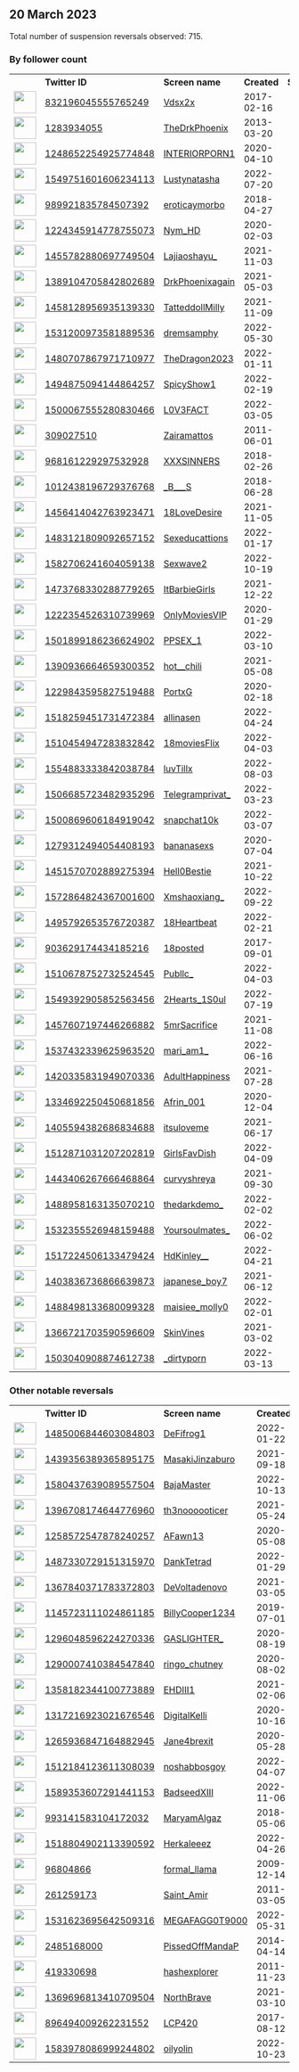 
## 20 March 2023
Total number of suspension reversals observed: 715.

### By follower count
<table><tr><th></th><th align="left">Twitter ID</th><th align="left">Screen name</th>
<th align="left">Created</th><th align="left">Status</th><th align="left">Suspended</th><th align="left">Followers</th>
<tr><td><a href="https://pbs.twimg.com/profile_images/1640385093456756736/iHG5fBEG_normal.jpg"><img src="https://pbs.twimg.com/profile_images/1640385093456756736/iHG5fBEG_normal.jpg" width="40px" height="40px" align="center"/></a></td><td><a href="https://twitter.com/intent/user?user_id=832196045555765249">832196045555765249</a></td><td><a href="https://twitter.com/Vdsx2x">Vdsx2x</a></td><td>2017-02-16</td><td align="center"></td><td>2023-02-05</td><td>1069767</td></tr>
<tr><td><a href="https://pbs.twimg.com/profile_images/1605108138679623680/wLCDaM4V_normal.jpg"><img src="https://pbs.twimg.com/profile_images/1605108138679623680/wLCDaM4V_normal.jpg" width="40px" height="40px" align="center"/></a></td><td><a href="https://twitter.com/intent/user?user_id=1283934055">1283934055</a></td><td><a href="https://twitter.com/TheDrkPhoenix">TheDrkPhoenix</a></td><td>2013-03-20</td><td align="center"></td><td>2023-02-05</td><td>1053482</td></tr>
<tr><td><a href="https://pbs.twimg.com/profile_images/1249039586019495936/5PIxriim_normal.jpg"><img src="https://pbs.twimg.com/profile_images/1249039586019495936/5PIxriim_normal.jpg" width="40px" height="40px" align="center"/></a></td><td><a href="https://twitter.com/intent/user?user_id=1248652254925774848">1248652254925774848</a></td><td><a href="https://twitter.com/INTERIORPORN1">INTERIORPORN1</a></td><td>2020-04-10</td><td align="center"></td><td></td><td>1010122</td></tr>
<tr><td><a href="https://pbs.twimg.com/profile_images/1639510087877406720/ufZpZHoq_normal.jpg"><img src="https://pbs.twimg.com/profile_images/1639510087877406720/ufZpZHoq_normal.jpg" width="40px" height="40px" align="center"/></a></td><td><a href="https://twitter.com/intent/user?user_id=1549751601606234113">1549751601606234113</a></td><td><a href="https://twitter.com/Lustynatasha">Lustynatasha</a></td><td>2022-07-20</td><td align="center"></td><td>2023-02-04</td><td>947936</td></tr>
<tr><td><a href="https://pbs.twimg.com/profile_images/1253289203116527616/qW8NBWgO_normal.jpg"><img src="https://pbs.twimg.com/profile_images/1253289203116527616/qW8NBWgO_normal.jpg" width="40px" height="40px" align="center"/></a></td><td><a href="https://twitter.com/intent/user?user_id=989921835784507392">989921835784507392</a></td><td><a href="https://twitter.com/eroticaymorbo">eroticaymorbo</a></td><td>2018-04-27</td><td align="center"></td><td>2023-02-05</td><td>871038</td></tr>
<tr><td><a href="https://pbs.twimg.com/profile_images/1608149816655093770/3PvVyHPn_normal.jpg"><img src="https://pbs.twimg.com/profile_images/1608149816655093770/3PvVyHPn_normal.jpg" width="40px" height="40px" align="center"/></a></td><td><a href="https://twitter.com/intent/user?user_id=1224345914778755073">1224345914778755073</a></td><td><a href="https://twitter.com/Nym_HD">Nym_HD</a></td><td>2020-02-03</td><td align="center"></td><td>2023-02-05</td><td>717377</td></tr>
<tr><td><a href="https://pbs.twimg.com/profile_images/1648586295244115974/tDSaWRNl_normal.jpg"><img src="https://pbs.twimg.com/profile_images/1648586295244115974/tDSaWRNl_normal.jpg" width="40px" height="40px" align="center"/></a></td><td><a href="https://twitter.com/intent/user?user_id=1455782880697749504">1455782880697749504</a></td><td><a href="https://twitter.com/Lajiaoshayu_">Lajiaoshayu_</a></td><td>2021-11-03</td><td align="center"></td><td>2023-02-05</td><td>640559</td></tr>
<tr><td><a href="https://pbs.twimg.com/profile_images/1607300525497933824/KZViYCzP_normal.jpg"><img src="https://pbs.twimg.com/profile_images/1607300525497933824/KZViYCzP_normal.jpg" width="40px" height="40px" align="center"/></a></td><td><a href="https://twitter.com/intent/user?user_id=1389104705842802689">1389104705842802689</a></td><td><a href="https://twitter.com/DrkPhoenixagain">DrkPhoenixagain</a></td><td>2021-05-03</td><td align="center"></td><td>2023-02-05</td><td>585718</td></tr>
<tr><td><a href="https://pbs.twimg.com/profile_images/1613220801465167872/6c4mASO1_normal.jpg"><img src="https://pbs.twimg.com/profile_images/1613220801465167872/6c4mASO1_normal.jpg" width="40px" height="40px" align="center"/></a></td><td><a href="https://twitter.com/intent/user?user_id=1458128956935139330">1458128956935139330</a></td><td><a href="https://twitter.com/TatteddollMilly">TatteddollMilly</a></td><td>2021-11-09</td><td align="center"></td><td>2023-02-03</td><td>574194</td></tr>
<tr><td><a href="https://pbs.twimg.com/profile_images/1589468179042275328/9gs5xEIA_normal.jpg"><img src="https://pbs.twimg.com/profile_images/1589468179042275328/9gs5xEIA_normal.jpg" width="40px" height="40px" align="center"/></a></td><td><a href="https://twitter.com/intent/user?user_id=1531200973581889536">1531200973581889536</a></td><td><a href="https://twitter.com/dremsamphy">dremsamphy</a></td><td>2022-05-30</td><td align="center"></td><td>2023-02-04</td><td>571977</td></tr>
<tr><td><a href="https://pbs.twimg.com/profile_images/1636516056557551616/Ih027MKy_normal.jpg"><img src="https://pbs.twimg.com/profile_images/1636516056557551616/Ih027MKy_normal.jpg" width="40px" height="40px" align="center"/></a></td><td><a href="https://twitter.com/intent/user?user_id=1480707867971710977">1480707867971710977</a></td><td><a href="https://twitter.com/TheDragon2023">TheDragon2023</a></td><td>2022-01-11</td><td align="center"></td><td>2023-02-05</td><td>555253</td></tr>
<tr><td><a href="https://pbs.twimg.com/profile_images/1647054573763461121/vrE7-5GY_normal.jpg"><img src="https://pbs.twimg.com/profile_images/1647054573763461121/vrE7-5GY_normal.jpg" width="40px" height="40px" align="center"/></a></td><td><a href="https://twitter.com/intent/user?user_id=1494875094144864257">1494875094144864257</a></td><td><a href="https://twitter.com/SpicyShow1">SpicyShow1</a></td><td>2022-02-19</td><td align="center"></td><td>2023-02-05</td><td>535104</td></tr>
<tr><td><a href="https://pbs.twimg.com/profile_images/1500071686775148547/aRk5n6yy_normal.jpg"><img src="https://pbs.twimg.com/profile_images/1500071686775148547/aRk5n6yy_normal.jpg" width="40px" height="40px" align="center"/></a></td><td><a href="https://twitter.com/intent/user?user_id=1500067555280830466">1500067555280830466</a></td><td><a href="https://twitter.com/L0V3FACT">L0V3FACT</a></td><td>2022-03-05</td><td align="center"></td><td>2023-02-05</td><td>524691</td></tr>
<tr><td><a href="https://pbs.twimg.com/profile_images/1524463779588841474/TZgZ2b3m_normal.jpg"><img src="https://pbs.twimg.com/profile_images/1524463779588841474/TZgZ2b3m_normal.jpg" width="40px" height="40px" align="center"/></a></td><td><a href="https://twitter.com/intent/user?user_id=309027510">309027510</a></td><td><a href="https://twitter.com/Zairamattos">Zairamattos</a></td><td>2011-06-01</td><td align="center"></td><td>2023-02-05</td><td>503566</td></tr>
<tr><td><a href="https://pbs.twimg.com/profile_images/1594782481747959808/HKe-PNZX_normal.jpg"><img src="https://pbs.twimg.com/profile_images/1594782481747959808/HKe-PNZX_normal.jpg" width="40px" height="40px" align="center"/></a></td><td><a href="https://twitter.com/intent/user?user_id=968161229297532928">968161229297532928</a></td><td><a href="https://twitter.com/XXXSINNERS">XXXSINNERS</a></td><td>2018-02-26</td><td align="center">👋</td><td>2023-02-05</td><td>503013</td></tr>
<tr><td><a href="https://pbs.twimg.com/profile_images/1638827572938022914/eqB5CGBN_normal.jpg"><img src="https://pbs.twimg.com/profile_images/1638827572938022914/eqB5CGBN_normal.jpg" width="40px" height="40px" align="center"/></a></td><td><a href="https://twitter.com/intent/user?user_id=1012438196729376768">1012438196729376768</a></td><td><a href="https://twitter.com/_B___S">_B___S</a></td><td>2018-06-28</td><td align="center"></td><td>2022-12-20</td><td>495708</td></tr>
<tr><td><a href="https://pbs.twimg.com/profile_images/1515836319351861250/CYdGS7ML_normal.jpg"><img src="https://pbs.twimg.com/profile_images/1515836319351861250/CYdGS7ML_normal.jpg" width="40px" height="40px" align="center"/></a></td><td><a href="https://twitter.com/intent/user?user_id=1456414042763923471">1456414042763923471</a></td><td><a href="https://twitter.com/18LoveDesire">18LoveDesire</a></td><td>2021-11-05</td><td align="center"></td><td>2023-02-04</td><td>430349</td></tr>
<tr><td><a href="https://pbs.twimg.com/profile_images/1492047697531965440/T3Zzzf-t_normal.jpg"><img src="https://pbs.twimg.com/profile_images/1492047697531965440/T3Zzzf-t_normal.jpg" width="40px" height="40px" align="center"/></a></td><td><a href="https://twitter.com/intent/user?user_id=1483121809092657152">1483121809092657152</a></td><td><a href="https://twitter.com/Sexeducattions">Sexeducattions</a></td><td>2022-01-17</td><td align="center"></td><td>2023-02-04</td><td>428025</td></tr>
<tr><td><a href="https://pbs.twimg.com/profile_images/1582707173674868739/xcMqz5Fm_normal.jpg"><img src="https://pbs.twimg.com/profile_images/1582707173674868739/xcMqz5Fm_normal.jpg" width="40px" height="40px" align="center"/></a></td><td><a href="https://twitter.com/intent/user?user_id=1582706241604059138">1582706241604059138</a></td><td><a href="https://twitter.com/Sexwave2">Sexwave2</a></td><td>2022-10-19</td><td align="center"></td><td>2023-02-03</td><td>425995</td></tr>
<tr><td><a href="https://pbs.twimg.com/profile_images/1494235080293761027/FJWpQta1_normal.jpg"><img src="https://pbs.twimg.com/profile_images/1494235080293761027/FJWpQta1_normal.jpg" width="40px" height="40px" align="center"/></a></td><td><a href="https://twitter.com/intent/user?user_id=1473768330288779265">1473768330288779265</a></td><td><a href="https://twitter.com/ItBarbieGirls">ItBarbieGirls</a></td><td>2021-12-22</td><td align="center"></td><td>2023-02-05</td><td>420464</td></tr>
<tr><td><a href="https://pbs.twimg.com/profile_images/1595898078913089536/Mbfy10In_normal.jpg"><img src="https://pbs.twimg.com/profile_images/1595898078913089536/Mbfy10In_normal.jpg" width="40px" height="40px" align="center"/></a></td><td><a href="https://twitter.com/intent/user?user_id=1222354526310739969">1222354526310739969</a></td><td><a href="https://twitter.com/OnlyMoviesVIP">OnlyMoviesVIP</a></td><td>2020-01-29</td><td align="center"></td><td>2023-02-04</td><td>413911</td></tr>
<tr><td><a href="https://pbs.twimg.com/profile_images/1501903794325516289/GUCHMzJe_normal.jpg"><img src="https://pbs.twimg.com/profile_images/1501903794325516289/GUCHMzJe_normal.jpg" width="40px" height="40px" align="center"/></a></td><td><a href="https://twitter.com/intent/user?user_id=1501899186236624902">1501899186236624902</a></td><td><a href="https://twitter.com/PPSEX_1">PPSEX_1</a></td><td>2022-03-10</td><td align="center"></td><td>2023-02-05</td><td>410652</td></tr>
<tr><td><a href="https://pbs.twimg.com/profile_images/1390936840505466883/4qgLZxbv_normal.jpg"><img src="https://pbs.twimg.com/profile_images/1390936840505466883/4qgLZxbv_normal.jpg" width="40px" height="40px" align="center"/></a></td><td><a href="https://twitter.com/intent/user?user_id=1390936664659300352">1390936664659300352</a></td><td><a href="https://twitter.com/hot__chili">hot__chili</a></td><td>2021-05-08</td><td align="center"></td><td>2023-02-05</td><td>410322</td></tr>
<tr><td><a href="https://pbs.twimg.com/profile_images/1229852017977446400/lGScinjO_normal.jpg"><img src="https://pbs.twimg.com/profile_images/1229852017977446400/lGScinjO_normal.jpg" width="40px" height="40px" align="center"/></a></td><td><a href="https://twitter.com/intent/user?user_id=1229843595827519488">1229843595827519488</a></td><td><a href="https://twitter.com/PortxG">PortxG</a></td><td>2020-02-18</td><td align="center"></td><td>2023-02-05</td><td>407190</td></tr>
<tr><td><a href="https://pbs.twimg.com/profile_images/1518264943291772929/z2RoEdk9_normal.jpg"><img src="https://pbs.twimg.com/profile_images/1518264943291772929/z2RoEdk9_normal.jpg" width="40px" height="40px" align="center"/></a></td><td><a href="https://twitter.com/intent/user?user_id=1518259451731472384">1518259451731472384</a></td><td><a href="https://twitter.com/allinasen">allinasen</a></td><td>2022-04-24</td><td align="center"></td><td>2022-11-11</td><td>404157</td></tr>
<tr><td><a href="https://pbs.twimg.com/profile_images/1526319504397316096/ejoO5Caa_normal.jpg"><img src="https://pbs.twimg.com/profile_images/1526319504397316096/ejoO5Caa_normal.jpg" width="40px" height="40px" align="center"/></a></td><td><a href="https://twitter.com/intent/user?user_id=1510454947283832842">1510454947283832842</a></td><td><a href="https://twitter.com/18moviesFlix">18moviesFlix</a></td><td>2022-04-03</td><td align="center"></td><td>2023-02-05</td><td>404038</td></tr>
<tr><td><a href="https://pbs.twimg.com/profile_images/1555144543648956417/9NZa9oFD_normal.jpg"><img src="https://pbs.twimg.com/profile_images/1555144543648956417/9NZa9oFD_normal.jpg" width="40px" height="40px" align="center"/></a></td><td><a href="https://twitter.com/intent/user?user_id=1554883333842038784">1554883333842038784</a></td><td><a href="https://twitter.com/luvTillx">luvTillx</a></td><td>2022-08-03</td><td align="center"></td><td>2023-02-02</td><td>403611</td></tr>
<tr><td><a href="https://pbs.twimg.com/profile_images/1637164656136712192/rKcy5htb_normal.jpg"><img src="https://pbs.twimg.com/profile_images/1637164656136712192/rKcy5htb_normal.jpg" width="40px" height="40px" align="center"/></a></td><td><a href="https://twitter.com/intent/user?user_id=1506685723482935296">1506685723482935296</a></td><td><a href="https://twitter.com/Telegramprivat_">Telegramprivat_</a></td><td>2022-03-23</td><td align="center"></td><td>2023-02-03</td><td>398165</td></tr>
<tr><td><a href="https://pbs.twimg.com/profile_images/1643923596732153856/zOorsihk_normal.jpg"><img src="https://pbs.twimg.com/profile_images/1643923596732153856/zOorsihk_normal.jpg" width="40px" height="40px" align="center"/></a></td><td><a href="https://twitter.com/intent/user?user_id=1500869606184919042">1500869606184919042</a></td><td><a href="https://twitter.com/snapchat10k">snapchat10k</a></td><td>2022-03-07</td><td align="center"></td><td>2023-02-03</td><td>396734</td></tr>
<tr><td><a href="https://pbs.twimg.com/profile_images/1534173608959913985/6Yp_gbRF_normal.jpg"><img src="https://pbs.twimg.com/profile_images/1534173608959913985/6Yp_gbRF_normal.jpg" width="40px" height="40px" align="center"/></a></td><td><a href="https://twitter.com/intent/user?user_id=1279312494054408193">1279312494054408193</a></td><td><a href="https://twitter.com/bananasexs">bananasexs</a></td><td>2020-07-04</td><td align="center"></td><td>2023-02-05</td><td>387296</td></tr>
<tr><td><a href="https://pbs.twimg.com/profile_images/1497498510580613121/Pz5uWTkM_normal.jpg"><img src="https://pbs.twimg.com/profile_images/1497498510580613121/Pz5uWTkM_normal.jpg" width="40px" height="40px" align="center"/></a></td><td><a href="https://twitter.com/intent/user?user_id=1451570702889275394">1451570702889275394</a></td><td><a href="https://twitter.com/Hell0Bestie">Hell0Bestie</a></td><td>2021-10-22</td><td align="center"></td><td>2023-02-05</td><td>387187</td></tr>
<tr><td><a href="https://pbs.twimg.com/profile_images/1651835834273005568/rj3S0LRl_normal.jpg"><img src="https://pbs.twimg.com/profile_images/1651835834273005568/rj3S0LRl_normal.jpg" width="40px" height="40px" align="center"/></a></td><td><a href="https://twitter.com/intent/user?user_id=1572864824367001600">1572864824367001600</a></td><td><a href="https://twitter.com/Xmshaoxiang_">Xmshaoxiang_</a></td><td>2022-09-22</td><td align="center"></td><td>2023-02-03</td><td>386519</td></tr>
<tr><td><a href="https://pbs.twimg.com/profile_images/1536673448595816448/MwuaUTF2_normal.jpg"><img src="https://pbs.twimg.com/profile_images/1536673448595816448/MwuaUTF2_normal.jpg" width="40px" height="40px" align="center"/></a></td><td><a href="https://twitter.com/intent/user?user_id=1495792653576720387">1495792653576720387</a></td><td><a href="https://twitter.com/18Heartbeat">18Heartbeat</a></td><td>2022-02-21</td><td align="center"></td><td>2023-02-05</td><td>377526</td></tr>
<tr><td><a href="https://pbs.twimg.com/profile_images/1250458209271164929/lJGkm2uG_normal.jpg"><img src="https://pbs.twimg.com/profile_images/1250458209271164929/lJGkm2uG_normal.jpg" width="40px" height="40px" align="center"/></a></td><td><a href="https://twitter.com/intent/user?user_id=903629174434185216">903629174434185216</a></td><td><a href="https://twitter.com/18posted">18posted</a></td><td>2017-09-01</td><td align="center"></td><td>2023-02-03</td><td>374699</td></tr>
<tr><td><a href="https://pbs.twimg.com/profile_images/1518000067709337606/UWfYg1oE_normal.jpg"><img src="https://pbs.twimg.com/profile_images/1518000067709337606/UWfYg1oE_normal.jpg" width="40px" height="40px" align="center"/></a></td><td><a href="https://twitter.com/intent/user?user_id=1510678752732524545">1510678752732524545</a></td><td><a href="https://twitter.com/Publlc_">Publlc_</a></td><td>2022-04-03</td><td align="center"></td><td>2023-02-05</td><td>373581</td></tr>
<tr><td><a href="https://pbs.twimg.com/profile_images/1549394439369637893/5AgPsQqO_normal.jpg"><img src="https://pbs.twimg.com/profile_images/1549394439369637893/5AgPsQqO_normal.jpg" width="40px" height="40px" align="center"/></a></td><td><a href="https://twitter.com/intent/user?user_id=1549392905852563456">1549392905852563456</a></td><td><a href="https://twitter.com/2Hearts_1S0ul">2Hearts_1S0ul</a></td><td>2022-07-19</td><td align="center"></td><td>2023-02-03</td><td>370094</td></tr>
<tr><td><a href="https://pbs.twimg.com/profile_images/1529342165905682433/UUHZnSaX_normal.jpg"><img src="https://pbs.twimg.com/profile_images/1529342165905682433/UUHZnSaX_normal.jpg" width="40px" height="40px" align="center"/></a></td><td><a href="https://twitter.com/intent/user?user_id=1457607197446266882">1457607197446266882</a></td><td><a href="https://twitter.com/5mrSacrifice">5mrSacrifice</a></td><td>2021-11-08</td><td align="center"></td><td>2023-02-03</td><td>368048</td></tr>
<tr><td><a href="https://pbs.twimg.com/profile_images/1651538760461619201/Pqm2vJMZ_normal.jpg"><img src="https://pbs.twimg.com/profile_images/1651538760461619201/Pqm2vJMZ_normal.jpg" width="40px" height="40px" align="center"/></a></td><td><a href="https://twitter.com/intent/user?user_id=1537432339625963520">1537432339625963520</a></td><td><a href="https://twitter.com/mari_am1_">mari_am1_</a></td><td>2022-06-16</td><td align="center"></td><td>2023-02-05</td><td>366638</td></tr>
<tr><td><a href="https://pbs.twimg.com/profile_images/1420764850418978816/K7KiLhJ5_normal.jpg"><img src="https://pbs.twimg.com/profile_images/1420764850418978816/K7KiLhJ5_normal.jpg" width="40px" height="40px" align="center"/></a></td><td><a href="https://twitter.com/intent/user?user_id=1420335831949070336">1420335831949070336</a></td><td><a href="https://twitter.com/AdultHappiness">AdultHappiness</a></td><td>2021-07-28</td><td align="center"></td><td>2023-02-05</td><td>363745</td></tr>
<tr><td><a href="https://pbs.twimg.com/profile_images/1452162015317790724/fcN5NImi_normal.jpg"><img src="https://pbs.twimg.com/profile_images/1452162015317790724/fcN5NImi_normal.jpg" width="40px" height="40px" align="center"/></a></td><td><a href="https://twitter.com/intent/user?user_id=1334692250450681856">1334692250450681856</a></td><td><a href="https://twitter.com/Afrin_001">Afrin_001</a></td><td>2020-12-04</td><td align="center"></td><td>2023-02-05</td><td>357003</td></tr>
<tr><td><a href="https://pbs.twimg.com/profile_images/1405709676319174662/ata7P4gp_normal.jpg"><img src="https://pbs.twimg.com/profile_images/1405709676319174662/ata7P4gp_normal.jpg" width="40px" height="40px" align="center"/></a></td><td><a href="https://twitter.com/intent/user?user_id=1405594382686834688">1405594382686834688</a></td><td><a href="https://twitter.com/itsuloveme">itsuloveme</a></td><td>2021-06-17</td><td align="center"></td><td>2023-02-05</td><td>355866</td></tr>
<tr><td><a href="https://pbs.twimg.com/profile_images/1643151012138713088/JLvwOYuI_normal.jpg"><img src="https://pbs.twimg.com/profile_images/1643151012138713088/JLvwOYuI_normal.jpg" width="40px" height="40px" align="center"/></a></td><td><a href="https://twitter.com/intent/user?user_id=1512871031207202819">1512871031207202819</a></td><td><a href="https://twitter.com/GirlsFavDish">GirlsFavDish</a></td><td>2022-04-09</td><td align="center"></td><td>2023-02-02</td><td>349313</td></tr>
<tr><td><a href="https://pbs.twimg.com/profile_images/1443409808544059397/Hh5BJgj1_normal.jpg"><img src="https://pbs.twimg.com/profile_images/1443409808544059397/Hh5BJgj1_normal.jpg" width="40px" height="40px" align="center"/></a></td><td><a href="https://twitter.com/intent/user?user_id=1443406267666468864">1443406267666468864</a></td><td><a href="https://twitter.com/curvyshreya">curvyshreya</a></td><td>2021-09-30</td><td align="center"></td><td>2022-08-05</td><td>347633</td></tr>
<tr><td><a href="https://pbs.twimg.com/profile_images/1636651119769440256/oP6yHJQI_normal.jpg"><img src="https://pbs.twimg.com/profile_images/1636651119769440256/oP6yHJQI_normal.jpg" width="40px" height="40px" align="center"/></a></td><td><a href="https://twitter.com/intent/user?user_id=1488958163135070210">1488958163135070210</a></td><td><a href="https://twitter.com/thedarkdemo_">thedarkdemo_</a></td><td>2022-02-02</td><td align="center"></td><td>2023-02-03</td><td>346760</td></tr>
<tr><td><a href="https://pbs.twimg.com/profile_images/1591710814720823297/wuMcRDqJ_normal.jpg"><img src="https://pbs.twimg.com/profile_images/1591710814720823297/wuMcRDqJ_normal.jpg" width="40px" height="40px" align="center"/></a></td><td><a href="https://twitter.com/intent/user?user_id=1532355526948159488">1532355526948159488</a></td><td><a href="https://twitter.com/Yoursoulmates_">Yoursoulmates_</a></td><td>2022-06-02</td><td align="center"></td><td>2023-02-03</td><td>343819</td></tr>
<tr><td><a href="https://pbs.twimg.com/profile_images/1637359522682671105/NesqOZg9_normal.jpg"><img src="https://pbs.twimg.com/profile_images/1637359522682671105/NesqOZg9_normal.jpg" width="40px" height="40px" align="center"/></a></td><td><a href="https://twitter.com/intent/user?user_id=1517224506133479424">1517224506133479424</a></td><td><a href="https://twitter.com/HdKinley__">HdKinley__</a></td><td>2022-04-21</td><td align="center"></td><td>2023-02-05</td><td>341803</td></tr>
<tr><td><a href="https://pbs.twimg.com/profile_images/1538839701112573953/8eYPUOeK_normal.jpg"><img src="https://pbs.twimg.com/profile_images/1538839701112573953/8eYPUOeK_normal.jpg" width="40px" height="40px" align="center"/></a></td><td><a href="https://twitter.com/intent/user?user_id=1403836736866639873">1403836736866639873</a></td><td><a href="https://twitter.com/japanese_boy7">japanese_boy7</a></td><td>2021-06-12</td><td align="center"></td><td>2023-02-05</td><td>341064</td></tr>
<tr><td><a href="https://pbs.twimg.com/profile_images/1489508388987813889/9bh5ppzd_normal.jpg"><img src="https://pbs.twimg.com/profile_images/1489508388987813889/9bh5ppzd_normal.jpg" width="40px" height="40px" align="center"/></a></td><td><a href="https://twitter.com/intent/user?user_id=1488498133680099328">1488498133680099328</a></td><td><a href="https://twitter.com/maisiee_molly0">maisiee_molly0</a></td><td>2022-02-01</td><td align="center"></td><td>2023-02-05</td><td>335976</td></tr>
<tr><td><a href="https://pbs.twimg.com/profile_images/1464274705548910595/EkLUaz2J_normal.jpg"><img src="https://pbs.twimg.com/profile_images/1464274705548910595/EkLUaz2J_normal.jpg" width="40px" height="40px" align="center"/></a></td><td><a href="https://twitter.com/intent/user?user_id=1366721703590596609">1366721703590596609</a></td><td><a href="https://twitter.com/SkinVines">SkinVines</a></td><td>2021-03-02</td><td align="center"></td><td>2023-02-05</td><td>335888</td></tr>
<tr><td><a href="https://pbs.twimg.com/profile_images/1549303785805074432/yD_dJcR7_normal.jpg"><img src="https://pbs.twimg.com/profile_images/1549303785805074432/yD_dJcR7_normal.jpg" width="40px" height="40px" align="center"/></a></td><td><a href="https://twitter.com/intent/user?user_id=1503040908874612738">1503040908874612738</a></td><td><a href="https://twitter.com/_dirtyporn">_dirtyporn</a></td><td>2022-03-13</td><td align="center"></td><td>2023-02-05</td><td>326740</td></tr>
</table>

### Other notable reversals
<table><tr><th></th><th align="left">Twitter ID</th><th align="left">Screen name</th>
<th align="left">Created</th><th align="left">Status</th><th align="left">Suspended</th><th align="left">Followers</th>
<tr><td><a href="https://pbs.twimg.com/profile_images/1486064703826759681/zJS26-oc_normal.jpg"><img src="https://pbs.twimg.com/profile_images/1486064703826759681/zJS26-oc_normal.jpg" width="40px" height="40px" align="center"/></a></td><td><a href="https://twitter.com/intent/user?user_id=1485006844603084803">1485006844603084803</a></td><td><a href="https://twitter.com/DeFifrog1">DeFifrog1</a></td><td>2022-01-22</td><td align="center"></td><td>2022-11-08</td><td>17593</td></tr>
<tr><td><a href="https://pbs.twimg.com/profile_images/1563284666995466241/KqbX3Ln-_normal.jpg"><img src="https://pbs.twimg.com/profile_images/1563284666995466241/KqbX3Ln-_normal.jpg" width="40px" height="40px" align="center"/></a></td><td><a href="https://twitter.com/intent/user?user_id=1439356389365895175">1439356389365895175</a></td><td><a href="https://twitter.com/MasakiJinzaburo">MasakiJinzaburo</a></td><td>2021-09-18</td><td align="center">👋</td><td>2022-09-21</td><td>7450</td></tr>
<tr><td><a href="https://pbs.twimg.com/profile_images/1619241431163437056/aIfQJqKt_normal.jpg"><img src="https://pbs.twimg.com/profile_images/1619241431163437056/aIfQJqKt_normal.jpg" width="40px" height="40px" align="center"/></a></td><td><a href="https://twitter.com/intent/user?user_id=1580437639089557504">1580437639089557504</a></td><td><a href="https://twitter.com/BajaMaster">BajaMaster</a></td><td>2022-10-13</td><td align="center">🔒</td><td>2023-02-22</td><td>283</td></tr>
<tr><td><a href="https://pbs.twimg.com/profile_images/1644475481520222208/-0p59Pwm_normal.jpg"><img src="https://pbs.twimg.com/profile_images/1644475481520222208/-0p59Pwm_normal.jpg" width="40px" height="40px" align="center"/></a></td><td><a href="https://twitter.com/intent/user?user_id=1396708174644776960">1396708174644776960</a></td><td><a href="https://twitter.com/th3noooooticer">th3noooooticer</a></td><td>2021-05-24</td><td align="center"></td><td>2022-10-30</td><td>317</td></tr>
<tr><td><a href="https://pbs.twimg.com/profile_images/1649611505875263488/Ka51BXAE_normal.jpg"><img src="https://pbs.twimg.com/profile_images/1649611505875263488/Ka51BXAE_normal.jpg" width="40px" height="40px" align="center"/></a></td><td><a href="https://twitter.com/intent/user?user_id=1258572547878240257">1258572547878240257</a></td><td><a href="https://twitter.com/AFawn13">AFawn13</a></td><td>2020-05-08</td><td align="center"></td><td>2022-12-24</td><td>1225</td></tr>
<tr><td><a href="https://pbs.twimg.com/profile_images/1600870127981006848/1Y50A2sU_normal.jpg"><img src="https://pbs.twimg.com/profile_images/1600870127981006848/1Y50A2sU_normal.jpg" width="40px" height="40px" align="center"/></a></td><td><a href="https://twitter.com/intent/user?user_id=1487330729151315970">1487330729151315970</a></td><td><a href="https://twitter.com/DankTetrad">DankTetrad</a></td><td>2022-01-29</td><td align="center"></td><td>2022-12-13</td><td>123</td></tr>
<tr><td><a href="https://pbs.twimg.com/profile_images/1527494757265588225/y3yyTVS6_normal.jpg"><img src="https://pbs.twimg.com/profile_images/1527494757265588225/y3yyTVS6_normal.jpg" width="40px" height="40px" align="center"/></a></td><td><a href="https://twitter.com/intent/user?user_id=1367840371783372803">1367840371783372803</a></td><td><a href="https://twitter.com/DeVoltadenovo">DeVoltadenovo</a></td><td>2021-03-05</td><td align="center"></td><td>2023-03-15</td><td>128</td></tr>
<tr><td><a href="https://pbs.twimg.com/profile_images/1288537154696683522/H19fPD0z_normal.jpg"><img src="https://pbs.twimg.com/profile_images/1288537154696683522/H19fPD0z_normal.jpg" width="40px" height="40px" align="center"/></a></td><td><a href="https://twitter.com/intent/user?user_id=1145723111024861185">1145723111024861185</a></td><td><a href="https://twitter.com/BillyCooper1234">BillyCooper1234</a></td><td>2019-07-01</td><td align="center"></td><td>2023-02-02</td><td>1844</td></tr>
<tr><td><a href="https://pbs.twimg.com/profile_images/1529832687913025537/i3aHd6HV_normal.jpg"><img src="https://pbs.twimg.com/profile_images/1529832687913025537/i3aHd6HV_normal.jpg" width="40px" height="40px" align="center"/></a></td><td><a href="https://twitter.com/intent/user?user_id=1296048596224270336">1296048596224270336</a></td><td><a href="https://twitter.com/GASLIGHTER_">GASLIGHTER_</a></td><td>2020-08-19</td><td align="center"></td><td>2022-12-20</td><td>20304</td></tr>
<tr><td><a href="https://pbs.twimg.com/profile_images/1610291876166356993/aquJhV4t_normal.jpg"><img src="https://pbs.twimg.com/profile_images/1610291876166356993/aquJhV4t_normal.jpg" width="40px" height="40px" align="center"/></a></td><td><a href="https://twitter.com/intent/user?user_id=1290007410384547840">1290007410384547840</a></td><td><a href="https://twitter.com/ringo_chutney">ringo_chutney</a></td><td>2020-08-02</td><td align="center"></td><td>2023-03-11</td><td>739</td></tr>
<tr><td><a href="https://pbs.twimg.com/profile_images/1603129070425845760/O6U9wzdV_normal.jpg"><img src="https://pbs.twimg.com/profile_images/1603129070425845760/O6U9wzdV_normal.jpg" width="40px" height="40px" align="center"/></a></td><td><a href="https://twitter.com/intent/user?user_id=1358182344100773889">1358182344100773889</a></td><td><a href="https://twitter.com/EHDIII1">EHDIII1</a></td><td>2021-02-06</td><td align="center"></td><td>2022-12-16</td><td>852</td></tr>
<tr><td><a href="https://pbs.twimg.com/profile_images/1568056413473193990/eOE2rh0d_normal.jpg"><img src="https://pbs.twimg.com/profile_images/1568056413473193990/eOE2rh0d_normal.jpg" width="40px" height="40px" align="center"/></a></td><td><a href="https://twitter.com/intent/user?user_id=1317216923021676546">1317216923021676546</a></td><td><a href="https://twitter.com/DigitalKelli">DigitalKelli</a></td><td>2020-10-16</td><td align="center"></td><td>2022-11-29</td><td>157</td></tr>
<tr><td><a href="https://pbs.twimg.com/profile_images/1634883315969736706/I90gu7EE_normal.jpg"><img src="https://pbs.twimg.com/profile_images/1634883315969736706/I90gu7EE_normal.jpg" width="40px" height="40px" align="center"/></a></td><td><a href="https://twitter.com/intent/user?user_id=1265936847164882945">1265936847164882945</a></td><td><a href="https://twitter.com/Jane4brexit">Jane4brexit</a></td><td>2020-05-28</td><td align="center">🚫</td><td>2023-03-13</td><td>4342</td></tr>
<tr><td><a href="https://pbs.twimg.com/profile_images/1559901473949073409/VNYK1ASW_normal.jpg"><img src="https://pbs.twimg.com/profile_images/1559901473949073409/VNYK1ASW_normal.jpg" width="40px" height="40px" align="center"/></a></td><td><a href="https://twitter.com/intent/user?user_id=1512184123611308039">1512184123611308039</a></td><td><a href="https://twitter.com/noshabbosgoy">noshabbosgoy</a></td><td>2022-04-07</td><td align="center">👋</td><td>2023-01-12</td><td>160</td></tr>
<tr><td><a href="https://pbs.twimg.com/profile_images/1589353768981864448/Nut3HcvK_normal.jpg"><img src="https://pbs.twimg.com/profile_images/1589353768981864448/Nut3HcvK_normal.jpg" width="40px" height="40px" align="center"/></a></td><td><a href="https://twitter.com/intent/user?user_id=1589353607291441153">1589353607291441153</a></td><td><a href="https://twitter.com/BadseedXIII">BadseedXIII</a></td><td>2022-11-06</td><td align="center"></td><td>2023-02-02</td><td>25</td></tr>
<tr><td><a href="https://pbs.twimg.com/profile_images/1559865141134589953/d2o1bPdI_normal.jpg"><img src="https://pbs.twimg.com/profile_images/1559865141134589953/d2o1bPdI_normal.jpg" width="40px" height="40px" align="center"/></a></td><td><a href="https://twitter.com/intent/user?user_id=993141583104172032">993141583104172032</a></td><td><a href="https://twitter.com/MaryamAlgaz">MaryamAlgaz</a></td><td>2018-05-06</td><td align="center">🔒</td><td>2023-03-10</td><td>3</td></tr>
<tr><td><a href="https://pbs.twimg.com/profile_images/1651675267834757121/2mTraI2C_normal.jpg"><img src="https://pbs.twimg.com/profile_images/1651675267834757121/2mTraI2C_normal.jpg" width="40px" height="40px" align="center"/></a></td><td><a href="https://twitter.com/intent/user?user_id=1518804902113390592">1518804902113390592</a></td><td><a href="https://twitter.com/Herkaleeez">Herkaleeez</a></td><td>2022-04-26</td><td align="center"></td><td>2023-02-23</td><td>6</td></tr>
<tr><td><a href="https://pbs.twimg.com/profile_images/1285595326900924416/zwLCzt8R_normal.jpg"><img src="https://pbs.twimg.com/profile_images/1285595326900924416/zwLCzt8R_normal.jpg" width="40px" height="40px" align="center"/></a></td><td><a href="https://twitter.com/intent/user?user_id=96804866">96804866</a></td><td><a href="https://twitter.com/formal_llama">formal_llama</a></td><td>2009-12-14</td><td align="center">🚫</td><td>2023-02-09</td><td>106</td></tr>
<tr><td><a href="https://pbs.twimg.com/profile_images/1652246064643321860/2F5sw78p_normal.jpg"><img src="https://pbs.twimg.com/profile_images/1652246064643321860/2F5sw78p_normal.jpg" width="40px" height="40px" align="center"/></a></td><td><a href="https://twitter.com/intent/user?user_id=261259173">261259173</a></td><td><a href="https://twitter.com/Saint_Amir">Saint_Amir</a></td><td>2011-03-05</td><td align="center"></td><td>2023-03-02</td><td>317</td></tr>
<tr><td><a href="https://pbs.twimg.com/profile_images/1579829680034779139/zIttFTYJ_normal.jpg"><img src="https://pbs.twimg.com/profile_images/1579829680034779139/zIttFTYJ_normal.jpg" width="40px" height="40px" align="center"/></a></td><td><a href="https://twitter.com/intent/user?user_id=1531623695642509316">1531623695642509316</a></td><td><a href="https://twitter.com/MEGAFAGG0T9000">MEGAFAGG0T9000</a></td><td>2022-05-31</td><td align="center"></td><td>2022-10-14</td><td>102</td></tr>
<tr><td><a href="https://pbs.twimg.com/profile_images/1436179141951467521/KhdTbQFf_normal.jpg"><img src="https://pbs.twimg.com/profile_images/1436179141951467521/KhdTbQFf_normal.jpg" width="40px" height="40px" align="center"/></a></td><td><a href="https://twitter.com/intent/user?user_id=2485168000">2485168000</a></td><td><a href="https://twitter.com/PissedOffMandaP">PissedOffMandaP</a></td><td>2014-04-14</td><td align="center"></td><td>2022-07-27</td><td>5838</td></tr>
<tr><td><a href="https://pbs.twimg.com/profile_images/1624314571744845827/wt6QHojI_normal.jpg"><img src="https://pbs.twimg.com/profile_images/1624314571744845827/wt6QHojI_normal.jpg" width="40px" height="40px" align="center"/></a></td><td><a href="https://twitter.com/intent/user?user_id=419330698">419330698</a></td><td><a href="https://twitter.com/hashexplorer">hashexplorer</a></td><td>2011-11-23</td><td align="center"></td><td>2023-03-13</td><td>2279</td></tr>
<tr><td><a href="https://pbs.twimg.com/profile_images/1597833305277497345/YKwq3u9D_normal.jpg"><img src="https://pbs.twimg.com/profile_images/1597833305277497345/YKwq3u9D_normal.jpg" width="40px" height="40px" align="center"/></a></td><td><a href="https://twitter.com/intent/user?user_id=1369696813410709504">1369696813410709504</a></td><td><a href="https://twitter.com/NorthBrave">NorthBrave</a></td><td>2021-03-10</td><td align="center"></td><td>2022-12-30</td><td>22</td></tr>
<tr><td><a href="https://pbs.twimg.com/profile_images/1613192799515561989/CjC4T2SZ_normal.jpg"><img src="https://pbs.twimg.com/profile_images/1613192799515561989/CjC4T2SZ_normal.jpg" width="40px" height="40px" align="center"/></a></td><td><a href="https://twitter.com/intent/user?user_id=896494009262231552">896494009262231552</a></td><td><a href="https://twitter.com/LCP420">LCP420</a></td><td>2017-08-12</td><td align="center"></td><td>2023-03-14</td><td>82</td></tr>
<tr><td><a href="https://pbs.twimg.com/profile_images/1583978311398694914/c5FH-dON_normal.png"><img src="https://pbs.twimg.com/profile_images/1583978311398694914/c5FH-dON_normal.png" width="40px" height="40px" align="center"/></a></td><td><a href="https://twitter.com/intent/user?user_id=1583978086999244802">1583978086999244802</a></td><td><a href="https://twitter.com/oilyolin">oilyolin</a></td><td>2022-10-23</td><td align="center"></td><td>2022-12-16</td><td>46</td></tr>
</table>
